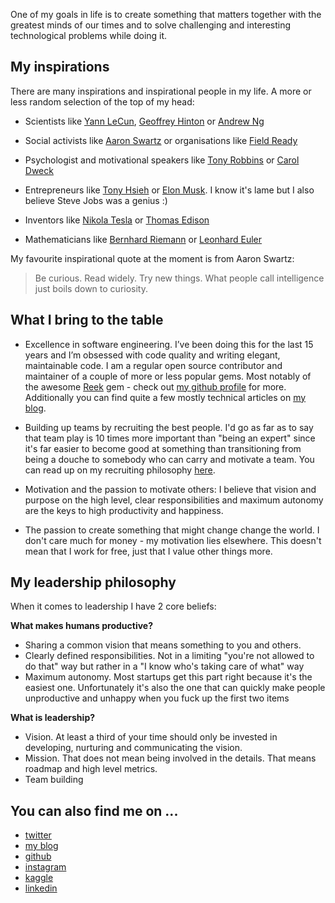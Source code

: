 One of my goals in life is to create something that matters together with the greatest minds of our times and to solve challenging and interesting technological problems while doing it.

## My inspirations

There are many inspirations and inspirational people in my life. A more or less random selection of the top of my head:

- Scientists like [Yann LeCun](http://yann.lecun.com/), [Geoffrey Hinton](http://www.cs.toronto.edu/~hinton/) or [Andrew Ng](http://www.andrewng.org/)

- Social activists like [Aaron Swartz](https://en.wikipedia.org/wiki/Aaron_Swartz) or organisations like [Field Ready](https://www.fieldready.org/)

- Psychologist and motivational speakers like [Tony Robbins](https://www.ted.com/talks/tony_robbins_asks_why_we_do_what_we_do) or [Carol Dweck](https://www.ted.com/talks/carol_dweck_the_power_of_believing_that_you_can_improve#t-73105)

- Entrepreneurs like [Tony Hsieh](https://en.wikipedia.org/wiki/Tony_Hsieh) or [Elon Musk](https://en.wikipedia.org/wiki/Elon_Musk). I know it's lame but I also believe Steve Jobs was a genius :)

- Inventors like [Nikola Tesla](https://en.wikipedia.org/wiki/Nikola_Tesla) or [Thomas Edison](https://en.wikipedia.org/wiki/Thomas_Edison)

- Mathematicians like [Bernhard Riemann](https://en.wikipedia.org/wiki/Bernhard_Riemann) or [Leonhard Euler](https://en.wikipedia.org/wiki/Leonhard_Euler)

My favourite inspirational quote at the moment is from Aaron Swartz:

> Be curious. Read widely. Try new things. What people call intelligence just boils down to curiosity.

## What I bring to the table

- Excellence in software engineering. I’ve been doing this for the last 15 years and I’m obsessed with code quality and writing elegant, maintainable code. I am a regular open source contributor and maintainer of a couple of more or less popular gems. Most notably of the awesome [Reek](https://github.com/troessner/reek) gem - check out [my github profile](https://github.com/troessner/) for more. Additionally you can find quite a few mostly technical articles on [my blog](https://troessner.svbtle.com/).

- Building up teams by recruiting the best people. I'd go as far as to say that team play is 10 times more important than "being an expert" since it's far easier to become good at something than transitioning from being a douche to somebody who can carry and motivate a team. You can read up on my recruiting philosophy [here](https://troessner.svbtle.com/the-rockstar-ninja-and-you-a-laymans-guide-how-to-not-hire-them).

- Motivation and the passion to motivate others: I believe that vision and purpose on the high level, clear responsibilities and maximum autonomy are the keys to high productivity and happiness.

- The passion to create something that might change change the world. I don't care much for money - my motivation lies elsewhere. This doesn't mean that I work for free, just that I value other things more.

## My leadership philosophy

When it comes to leadership I have 2 core beliefs:

**What makes humans productive?**

- Sharing a common vision that means something to you and others.
- Clearly defined responsibilities. Not in a limiting "you're not allowed to do that" way but rather in a "I know who's taking care of what" way
- Maximum autonomy. Most startups get this part right because it's the easiest one. Unfortunately it's also the one that can quickly make people unproductive and unhappy when you fuck up the first two items

**What is leadership?**

- Vision. At least a third of your time should only be invested in developing, nurturing and communicating the vision.
- Mission. That does not mean being involved in the details. That means roadmap and high level metrics.
- Team building

## You can also find me on ...

- [twitter](https://twitter.com/troessner)
- [my blog](https://troessner.svbtle.com/)
- [github](https://github.com/troessner)
- [instagram](https://www.instagram.com/timo.roessner/?hl=en)
- [kaggle](https://www.kaggle.com/troessner)
- [linkedin](https://www.linkedin.com/in/timo-r%C3%B6%C3%9Fner-05ab1630/)
